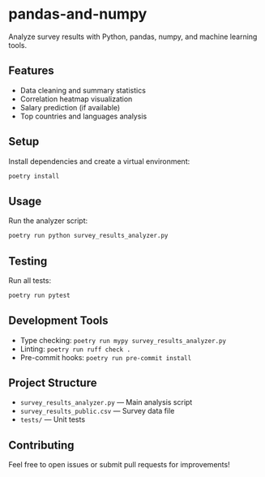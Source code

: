 
# pandas-and-numpy

Analyze survey results with Python, pandas, numpy, and machine learning tools.

## Features
- Data cleaning and summary statistics
- Correlation heatmap visualization
- Salary prediction (if available)
- Top countries and languages analysis

## Setup
Install dependencies and create a virtual environment:

```sh
poetry install
```

## Usage
Run the analyzer script:

```sh
poetry run python survey_results_analyzer.py
```

## Testing
Run all tests:

```sh
poetry run pytest
```

## Development Tools
- Type checking: `poetry run mypy survey_results_analyzer.py`
- Linting: `poetry run ruff check .`
- Pre-commit hooks: `poetry run pre-commit install`

## Project Structure
- `survey_results_analyzer.py` — Main analysis script
- `survey_results_public.csv` — Survey data file
- `tests/` — Unit tests

## Contributing
Feel free to open issues or submit pull requests for improvements!
